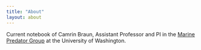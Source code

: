 ```yaml
---
title: "About"
layout: about
---
```


Current notebook of Camrin Braun, Assistant Professor and PI in the [Marine Predator Group](https://depts.washington.edu/marinepredators) at the University of Washington.
